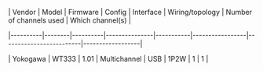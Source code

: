 | Vendor   | Model  | Firmware | Config        | Interface | Wiring/topology | Number of channels used | Which channel(s) |

|----------|--------|----------|---------------|-----------|-----------------|-------------------------|------------------|

| Yokogawa | WT333  | 1.01     | Multichannel  | USB       | 1P2W            | 1                       | 1                |
